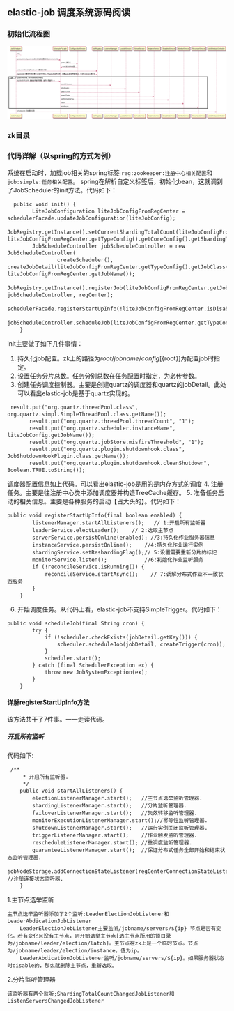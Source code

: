 ## elastic-job 调度系统源码阅读 ##

### 初始化流程图 ###
![](https://github.com/fuyanzhang/riches/blob/master/%E8%AF%BB%E4%B9%A6%E7%AC%94%E8%AE%B0/task%E5%AD%A6%E4%B9%A0/elastic-job/pic/job%E5%88%9D%E5%A7%8B%E5%8C%96%E8%BF%87%E7%A8%8B.png)

### zk目录 ###

### 代码详解（以spring的方式为例） ###

系统在启动时，加载job相关的spring标签 `reg:zookeeper:注册中心相关配置`和`job:simple:任务相关配置`。
spring在解析自定义标签后，初始化bean，这就调到了JobScheduler的init方法。代码如下：
```
  public void init() {
        LiteJobConfiguration liteJobConfigFromRegCenter = schedulerFacade.updateJobConfiguration(liteJobConfig);
        JobRegistry.getInstance().setCurrentShardingTotalCount(liteJobConfigFromRegCenter.getJobName(), liteJobConfigFromRegCenter.getTypeConfig().getCoreConfig().getShardingTotalCount());
        JobScheduleController jobScheduleController = new JobScheduleController(
                createScheduler(), createJobDetail(liteJobConfigFromRegCenter.getTypeConfig().getJobClass()), liteJobConfigFromRegCenter.getJobName());
        JobRegistry.getInstance().registerJob(liteJobConfigFromRegCenter.getJobName(), jobScheduleController, regCenter);
        schedulerFacade.registerStartUpInfo(!liteJobConfigFromRegCenter.isDisabled());
        jobScheduleController.scheduleJob(liteJobConfigFromRegCenter.getTypeConfig().getCoreConfig().getCron());
    }
```
init主要做了如下几件事情：

1. 持久化job配置。zk上的路径为${root}/jobname/config [${root}]为配置job时指定。
2. 设置任务分片总数。任务分别总数在任务配置时指定，为必传参数。
3. 创建任务调度控制器。主要是创建quartz的调度器和quartz的jobDetail。此处可以看出elastic-job是基于quartz实现的。
 ```
  result.put("org.quartz.threadPool.class", org.quartz.simpl.SimpleThreadPool.class.getName());
        result.put("org.quartz.threadPool.threadCount", "1");
        result.put("org.quartz.scheduler.instanceName", liteJobConfig.getJobName());
        result.put("org.quartz.jobStore.misfireThreshold", "1");
        result.put("org.quartz.plugin.shutdownhook.class", JobShutdownHookPlugin.class.getName());
        result.put("org.quartz.plugin.shutdownhook.cleanShutdown", Boolean.TRUE.toString());
 ```
调度器配置信息如上代码。可以看出elastic-job是用的是内存方式的调度
4. 注册任务。主要是往注册中心类中添加调度器并构造TreeCache缓存。
5. 准备任务启动的相关信息。主要是各种服务的启动【占大头的】。代码如下：
```
public void registerStartUpInfo(final boolean enabled) {
        listenerManager.startAllListeners();   // 1:开启所有监听器
        leaderService.electLeader();    // 2:选取主节点
        serverService.persistOnline(enabled); //3:持久化作业服务器信息 
        instanceService.persistOnline();    //4:持久化作业运行实例
        shardingService.setReshardingFlag();// 5:设置需要重新分片的标记
        monitorService.listen();            //6:初始化作业监听服务
        if (!reconcileService.isRunning()) {
            reconcileService.startAsync();    // 7:调解分布式作业不一致状态服务
        }
    }
```

6. 开始调度任务。从代码上看，elastic-job不支持SimpleTrigger。代码如下：
```
public void scheduleJob(final String cron) {
        try {
            if (!scheduler.checkExists(jobDetail.getKey())) {
                scheduler.scheduleJob(jobDetail, createTrigger(cron));
            }
            scheduler.start();
        } catch (final SchedulerException ex) {
            throw new JobSystemException(ex);
        }
    }
```

#### 详解registerStartUpInfo方法 ####
该方法共干了7件事。一一走读代码。
##### 开启所有监听 #####
代码如下:
```
 /**
     * 开启所有监听器.
     */
    public void startAllListeners() {
        electionListenerManager.start();   //主节点选举监听管理器.
        shardingListenerManager.start();   //分片监听管理器.
        failoverListenerManager.start();   //失效转移监听管理器.
        monitorExecutionListenerManager.start();//幂等性监听管理器.
        shutdownListenerManager.start();   //运行实例关闭监听管理器.
        triggerListenerManager.start();    //作业触发监听管理器.
        rescheduleListenerManager.start(); //重调度监听管理器.
        guaranteeListenerManager.start();  //保证分布式任务全部开始和结束状态监听管理器.
        jobNodeStorage.addConnectionStateListener(regCenterConnectionStateListener); //注册连接状态监听器.
    }
```

1.主节点选举监听
 
	主节点选举监听器添加了2个监听:LeaderElectionJobListener和LeaderAbdicationJobListener
		LeaderElectionJobListener主要监听/jobname/servers/${ip} 节点是否有变化。若有变化且没有主节点，则开始选举主节点[选主节点所用的锁目录为/jobname/leader/election/latch]。主节点在zk上是一个临时节点。节点为/jobname/leader/election/instance，值为ip。
		LeaderAbdicationJobListener监听/jobname/servers/${ip}。如果服务器状态时disable的，那么就删除主节点，重新选取。
2.分片监听管理器

	该监听器有两个监听;ShardingTotalCountChangedJobListener和ListenServersChangedJobListener







